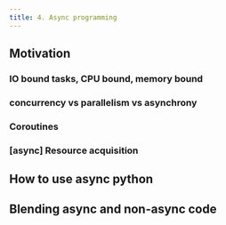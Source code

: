 ```yaml
---
title: 4. Async programming
---
```


## Motivation

### IO bound tasks, CPU bound, memory bound

### concurrency vs parallelism vs asynchrony

### Coroutines

### [async] Resource acquisition

## How to use async python

## Blending async and non-async code
